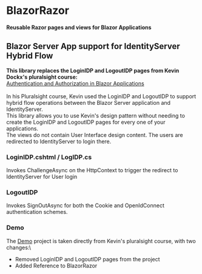 # BlazorRazor 
**Reusable Razor pages and views for Blazor Applications**

 ## Blazor Server App support for IdentityServer Hybrid Flow
**This library replaces the LoginIDP and LogoutIDP pages from Kevin Dockx's pluralsight course:**\
[Authentication and Authorization in Blazor Applications](https://app.pluralsight.com/library/courses/authentication-authorization-blazor-applications)\
<br/> In his Pluralsight course, Kevin used the LoginIDP and LogoutIDP to support hybrid flow operations between the Blazor Server application and IdentityServer.\
This library allows you to use Kevin's design pattern without needing to create the LoginIDP and LogoutIDP pages for every one of your applications.\
The views do not contain User Interface design content. The users are redirected to IdentityServer to login there.

 ### LoginIDP.cshtml / LogIDP.cs
Invokes ChallengeAsync on the HttpContext to trigger the redirect to IdentityServer for User login

 ### LogoutIDP
Invokes SignOutAsync for both the Cookie and OpenIdConnect authentication schemes. 

### Demo
The [Demo](https://github.com/Tricklebyte/BlazorRazor/tree/master/demo) project is taken directly from Kevin's pluralsight course, with two changes:\
* Removed LoginIDP and LogoutIDP pages from the project
* Added Reference to BlazorRazor

